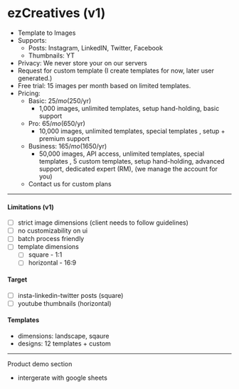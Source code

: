# ezCreatives (v1)

- Template to Images
- Supports:
  - Posts: Instagram, LinkedIN, Twitter, Facebook
  - Thumbnails: YT
- Privacy: We never store your on our servers
- Request for custom template (I create templates for now, later user generated.)
- Free trial: 15 images per month based on limited templates.
- Pricing:
  - Basic: $25/mo ($250/yr)
    - 1,000 images, unlimited templates, setup hand-holding, basic support
  - Pro: $65/mo ($650/yr)
    - 10,000 images, unlimited templates, special templates , setup + premium support
  - Business: $165/mo ($1650/yr)
    - 50,000 images, API access, unlimited templates, special templates , 5 custom templates, setup hand-holding, advanced support, dedicated expert (RM), (we manage the account for you)
  - Contact us for custom plans

---

#### Limitations (v1)

- [ ] strict image dimensions (client needs to follow guidelines)
- [ ] no customizability on ui
- [ ] batch process friendly
- [ ] template dimensions
  - [ ] square - 1:1
  - [ ] horizontal - 16:9

#### Target

- [ ] insta-linkedin-twitter posts (square)
- [ ] youtube thumbnails (horizontal)

#### Templates

- dimensions: landscape, sqaure
- designs: 12 templates + custom

---

Product demo section

- intergerate with google sheets
